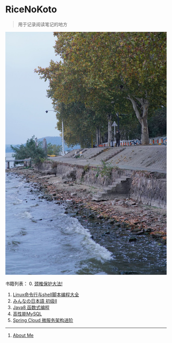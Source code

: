 # RiceNoKoto
> 用于记录阅读笔记的地方

![Aragaki yui](static/IMG_3833.JPG)

书籍列表：
0. [颈椎保护大法!](ukyo/cervical_spine_protection.md)
1. [Linux命令行与shell脚本编程大全](Linux_command_line_and_shell_scripting_bible,3E/README.md)
2. [みんなの日本語 初级II](Minna_no_Nihongo_Hatsuba_II/README.md)
3. [Java8 函数式编程](java-8-lambdas-exercises/README.md)
4. [高性能MySQL]()
5. [Spring Cloud 微服务架构进阶]() 

---

1. [About Me](About_Me/README.md)


<link rel="stylesheet" href="https://cdn.jsdelivr.net/npm/gitalk@1/dist/gitalk.css">
<script src="https://cdn.jsdelivr.net/npm/gitalk@1/dist/gitalk.min.js"></script>
<div id="gitalk-container"></div>
<script>
  var gitalk = new Gitalk({
    "clientID": "3983fb3cdd8f11272309",
    "clientSecret": "20717e25757deef635192b5b19aef6c34c99fd43",
    "repo": "RiceNoKoto",
    "owner": "BakaRice",
    "admin": ["BakaRice"],
    "id": location.pathname,      
    "distractionFreeMode": false  
  });
  gitalk.render("gitalk-container");
</script>
